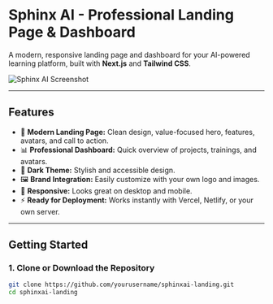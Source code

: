 # Sphinx AI - Professional Landing Page & Dashboard

A modern, responsive landing page and dashboard for your AI-powered learning platform, built with **Next.js** and **Tailwind CSS**.

![Sphinx AI Screenshot](public/logo_sphinx.png)

---

## Features

- 🚀 **Modern Landing Page:** Clean design, value-focused hero, features, avatars, and call to action.
- 📊 **Professional Dashboard:** Quick overview of projects, trainings, and avatars.
- 🌙 **Dark Theme:** Stylish and accessible design.
- 🖼 **Brand Integration:** Easily customize with your own logo and images.
- 📱 **Responsive:** Looks great on desktop and mobile.
- ⚡ **Ready for Deployment:** Works instantly with Vercel, Netlify, or your own server.

---

## Getting Started

### 1. **Clone or Download the Repository**

```bash
git clone https://github.com/yourusername/sphinxai-landing.git
cd sphinxai-landing

